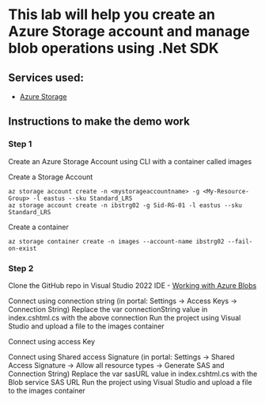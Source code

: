 ﻿# This lab will help you create an Azure Storage account and manage blob operations using .Net SDK 

## Services used:

- [Azure Storage](https://azure.microsoft.com/en-us/products/category/storage/)

## Instructions to make the demo work

### Step 1 
Create an Azure Storage Account using CLI with a container called images

Create a Storage Account
```
az storage account create -n <mystorageaccountname> -g <My-Resource-Group> -l eastus --sku Standard_LRS
az storage account create -n ibstrg02 -g Sid-RG-01 -l eastus --sku Standard_LRS

```
Create a container
```
az storage container create -n images --account-name ibstrg02 --fail-on-exist 
```


### Step 2
Clone the GitHub repo in Visual Studio 2022 IDE - [Working with Azure Blobs](https://github.com/Developing-Scalable-Apps-using-Azure/Working-with-Azure-Blobs.git)

Connect using connection string (in portal: Settings -> Access Keys -> Connection String)
Replace the var connectionString value in index.cshtml.cs with the above connection 
Run the project using Visual Studio and upload a file to the images container

Connect using access Key 


Connect using Shared access Signature (in portal: Settings -> Shared Access Signature -> Allow all resource types -> Generate SAS and Connection String)
Replace the var sasURL value in index.cshtml.cs with the Blob service SAS URL
Run the project using Visual Studio and upload a file to the images container

